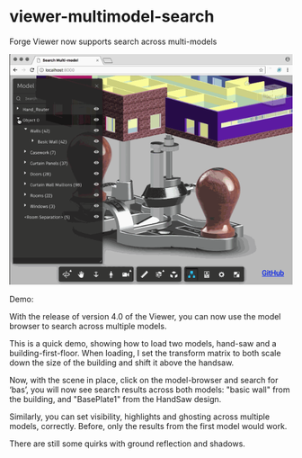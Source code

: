 # viewer-multimodel-search
Forge Viewer now supports search across multi-models

![multi](multisearch.gif)

Demo: 

With the release of version 4.0 of the Viewer, you can now use the model browser to search across multiple models.

This is a quick demo, showing how to load two models, hand-saw and a building-first-floor.  When loading, I set the transform matrix to both scale down the size of the building and shift it above the handsaw.

Now, with the scene in place, click on the model-browser and search for ‘bas’, you will now see search results across both models: "basic wall" from the building, and "BasePlate1" from the HandSaw design.   

Similarly, you can set visibility, highlights and ghosting across multiple models, correctly.
Before, only the results from the first model would work.  

There are still some quirks with ground reflection and shadows.

